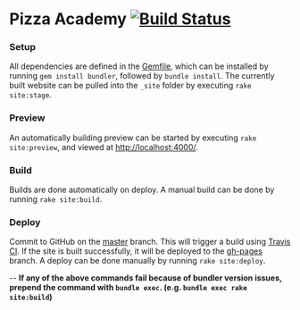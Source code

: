 # Pizza Academy [![Build Status](https://travis-ci.org/absolute413/PizzaAcademy-Preview.svg?branch=master)](https://travis-ci.org/absolute413/PizzaAcademy-Preview)


### Setup
All dependencies are defined in the [Gemfile](Gemfile), which can be installed by running ```gem install bundler```, followed by ```bundle install```.
The currently built website can be pulled into the ```_site``` folder by executing ```rake site:stage```.

### Preview
An automatically building preview can be started by executing ```rake site:preview```, and viewed at [http://localhost:4000/](http://localhost:4000/).

### Build
Builds are done automatically on deploy.
A manual build can be done by running ```rake site:build```.

### Deploy
Commit to GitHub on the [master](tree/master) branch.
This will trigger a build using [Travis CI](https://travis-ci.org).
If the site is built successfully, it will be deployed to the [gh-pages](tree/gh-pages) branch.
A deploy can be done manually by running ```rake site:deploy```.


--
**If any of the above commands fail because of bundler version issues, prepend the command with ```bundle exec```.
(e.g. ```bundle exec rake site:build```)**
